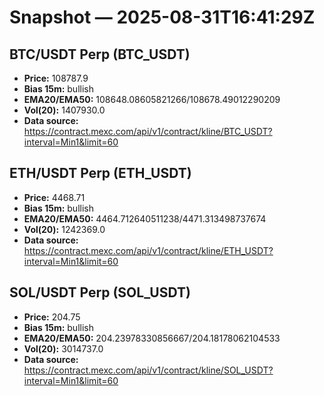 # Snapshot — 2025-08-31T16:41:29Z

## BTC/USDT Perp (BTC_USDT)
- **Price:** 108787.9
- **Bias 15m:** bullish
- **EMA20/EMA50:** 108648.08605821266/108678.49012290209
- **Vol(20):** 1407930.0
- **Data source:** https://contract.mexc.com/api/v1/contract/kline/BTC_USDT?interval=Min1&limit=60

## ETH/USDT Perp (ETH_USDT)
- **Price:** 4468.71
- **Bias 15m:** bullish
- **EMA20/EMA50:** 4464.712640511238/4471.313498737674
- **Vol(20):** 1242369.0
- **Data source:** https://contract.mexc.com/api/v1/contract/kline/ETH_USDT?interval=Min1&limit=60

## SOL/USDT Perp (SOL_USDT)
- **Price:** 204.75
- **Bias 15m:** bullish
- **EMA20/EMA50:** 204.23978330856667/204.18178062104533
- **Vol(20):** 3014737.0
- **Data source:** https://contract.mexc.com/api/v1/contract/kline/SOL_USDT?interval=Min1&limit=60
